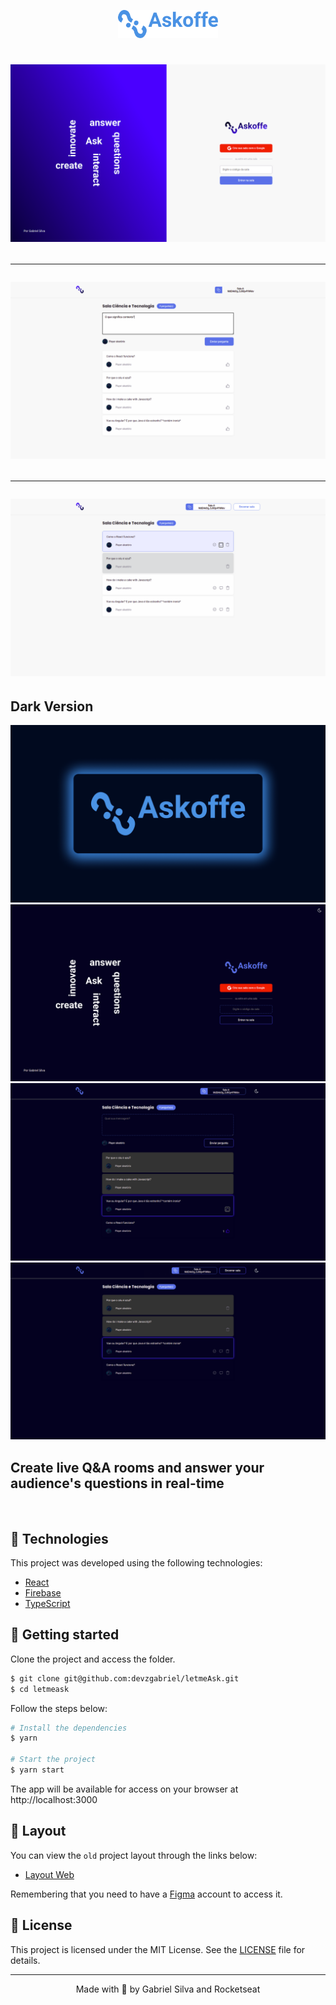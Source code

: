 <p align="center">
  <img alt="Askoffe" src=".github/logo100.svg" width="160px">
</p>

<h1 align="center">
    <img alt="Askoffe" title="Askoffe" src=".github/landing.png" />
    <hr>
    <img alt="Askoffe" title="Askoffe" src=".github/user.png" />
    <hr>
    <img alt="Askoffe" title="Askoffe" src=".github/admin.png" />
    <h2> Dark Version</h2>
    <img alt="Askoffe" title="Askoffe" src=".github/askoffe-banner.png" />
    <img alt="Askoffe" title="Askoffe" src=".github/land-dark.png" />
    <img alt="Askoffe" title="Askoffe" src=".github/user-dark.png" />
    <img alt="Askoffe" title="Askoffe" src=".github/admin-dark.png" />
</h1>

<br>

## Create live Q&A rooms and answer your audience's questions in real-time

<br>

## 🧪 Technologies

This project was developed using the following technologies:

- [React](https://reactjs.org)
- [Firebase](https://firebase.google.com/)
- [TypeScript](https://www.typescriptlang.org/)

## 🚀 Getting started

Clone the project and access the folder.

```bash
$ git clone git@github.com:devzgabriel/letmeAsk.git
$ cd letmeask
```

Follow the steps below:

```bash
# Install the dependencies
$ yarn

# Start the project
$ yarn start
```

The app will be available for access on your browser at http://localhost:3000

## 🔖 Layout

You can view the `old` project layout through the links below:

- [Layout Web](https://www.figma.com/file/u0BQK8rCf2KgzcukdRRCWh/Letmeask/duplicate)

Remembering that you need to have a [Figma](http://figma.com/) account to access it.

## 📝 License

This project is licensed under the MIT License. See the [LICENSE](LICENSE.md) file for details.

---

<p align="center">Made with 💜 by Gabriel Silva and Rocketseat</p>
